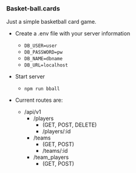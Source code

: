 ### Basket-ball.cards

Just a simple basketball card game.

- Create a .env file with your server information

  - `DB_USER=user`
  - `DB_PASSWORD=pw`
  - `DB_NAME=dbname`
  - `DB_URL=localhost`

- Start server

  - `npm run bball`

- Current routes are:
  - /api/v1
    - /players
      - (GET, POST, DELETE)
      - /players/:id
    - /teams
      - (GET, POST)
      - /teams/:id
    - /team_players
      - (GET, POST)
